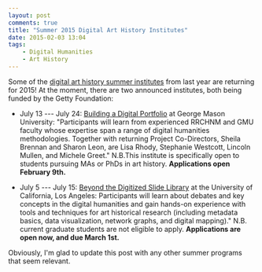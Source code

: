 ```yaml
---
layout: post
comments: true
title: "Summer 2015 Digital Art History Institutes"
date: 2015-02-03 13:04
tags: 
    - Digital Humanities
    - Art History
---
```


Some of the [digital art history summer institutes][dah] from last year are returning for 2015!
At the moment, there are two announced institutes, both being funded by the Getty Foundation:

- July 13 --- July 24: [Building a Digital Portfolio](http://arthistory2015.doingdh.org/) at George Mason University: "Participants will learn from experienced RRCHNM and GMU faculty whose expertise span a range of digital humanities methodologies. Together with returning Project Co-Directors, Sheila Brennan and Sharon Leon, are Lisa Rhody, Stephanie Westcott, Lincoln Mullen, and Michele Greet." N.B.This institute is specifically open to students pursuing MAs or PhDs in art history. **Applications open February 9th.**

- July 5 --- July 15: [Beyond the Digitized Slide Library](http://www.humanities.ucla.edu/getty/) at the University of California, Los Angeles: Participants will learn about debates and key concepts in the digital humanities and gain hands-on experience with tools and techniques for art historical research (including metadata basics, data visualization, network graphs, and digital mapping)." N.B. current graduate students are not eligible to apply. **Applications are open now, and due March 1st.**

Obviously, I'm glad to update this post with any other summer programs that seem relevant.

[dah]: /2014/01/21/summer-2014-digital-art-history-institutes.html
